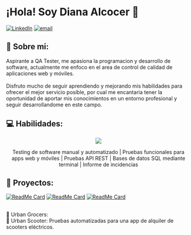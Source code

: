 <!--
<p align="center">
 <img width="100px" src="https://res.cloudinary.com/anuraghazra/image/upload/v1594908242/logo_ccswme.svg" align="center" alt="Github Readme Stats" />
 <h2 align="center">Profile</h2>
</p>

Interesada en mejorar la calidad del software para que el usuario tenga una excelente experiencia.
-->

# ¡Hola! Soy Diana Alcocer 👋
[![LinkedIn](https://img.shields.io/badge/LinkedIn-%230077B5.svg?logo=linkedin&logoColor=white)](https://linkedin.com/in/diana-alcocer-qaengineer/) [![email](https://img.shields.io/badge/Email-D14836?logo=gmail&logoColor=white)](mailto:carol.015@gmail.com) 
<!--### QA Engineer
-->
## 💫 Sobre mi: 
Aspirante a QA Tester, me apasiona la programacion y desarrollo de software, actualmente me enfoco en el area de control de calidad de aplicaciones web y móviles. <br><br>Disfruto mucho de seguir aprendiendo y mejorando mis habilidades para ofrecer el mejor servicio posible, por cual me encantaria tener la oportunidad de aportar mis conocimientos en un entorno profesional y seguir desarrollandome en este campo.

## 💻 Habilidades:

<p align="center">
  <a href="https://skillicons.dev">
    <img src="https://skillicons.dev/icons?i=py,js,selenium,figma,postman,postgres,pycharm,vscode,androidstudio,bash,git&theme=light" />
  </a>
</p>

<p align="center">
  Testing de software manual y automatizado | Pruebas funcionales para apps web y móviles | Pruebas API REST | Bases de datos SQL mediante terminal | Informe de incidencias
</p>

## 💼 Proyectos:

[![ReadMe Card](https://github-readme-stats.vercel.app/api/pin/?username=DianaAlcocer&repo=qa-project-Urban-Routes-es)](https://github.com/DianaAlcocer/qa-project-Urban-Routes-es)
[![ReadMe Card](https://github-readme-stats.vercel.app/api/pin/?username=DianaAlcocer&repo=qa-project-Urban-Grocers-app-es)](https://github.com/DianaAlcocer/qa-project-Urban-Grocers-app-es)
[![ReadMe Card](https://github-readme-stats.vercel.app/api/pin/?username=DianaAlcocer&repo=api_stand_tests)](https://github.com/DianaAlcocer/api_stand_tests)

<br>🥑 Urban Grocers:
<br>🛴 Urban Scooter: Pruebas automatizadas para una app de alquiler de scooters eléctricos.




